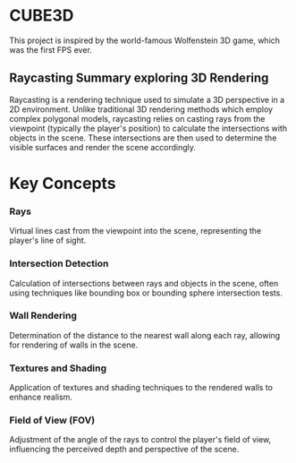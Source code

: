 # CUBE3D

This project is inspired by the world-famous Wolfenstein 3D game, which was the first FPS ever.

## Raycasting Summary exploring 3D Rendering

Raycasting is a rendering technique used to simulate a 3D perspective in a 2D environment. Unlike traditional 3D rendering methods which employ complex polygonal models, 
raycasting relies on casting rays from the viewpoint (typically the player's position) to calculate the intersections with objects in the scene. 
These intersections are then used to determine the visible surfaces and render the scene accordingly.


# Key Concepts


### Rays
Virtual lines cast from the viewpoint into the scene, representing the player's line of sight.

### Intersection Detection
Calculation of intersections between rays and objects in the scene, often using techniques like bounding box or bounding sphere intersection tests.

### Wall Rendering
Determination of the distance to the nearest wall along each ray, allowing for rendering of walls in the scene.

### Textures and Shading
Application of textures and shading techniques to the rendered walls to enhance realism.

### Field of View (FOV)
Adjustment of the angle of the rays to control the player's field of view, influencing the perceived depth and perspective of the scene.
